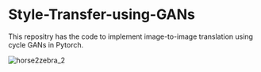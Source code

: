 # Style-Transfer-using-GANs
This repositry has the code to implement image-to-image translation using cycle GANs in Pytorch.

![horse2zebra_2](https://github.com/jaygupta907/Style-Transfer-using-GANs/assets/95524245/60ed430d-ffd0-4cd9-bf40-79f0dc7abd28)
